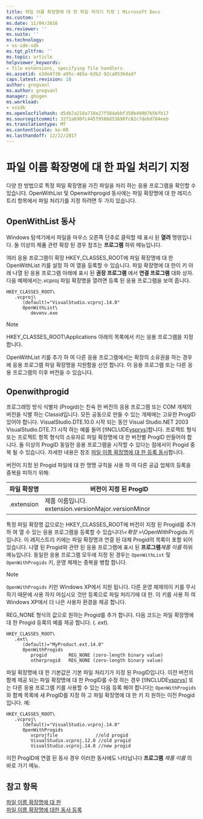 ```yaml
---
title: 파일 이름 확장명에 대 한 파일 처리기 지정 | Microsoft Docs
ms.custom: ''
ms.date: 11/04/2016
ms.reviewer: ''
ms.suite: ''
ms.technology:
- vs-ide-sdk
ms.tgt_pltfrm: ''
ms.topic: article
helpviewer_keywords:
- file extensions, specifying file handlers
ms.assetid: e3de4730-a95c-465a-b3b2-92ca85364ad7
caps.latest.revision: 18
author: gregvanl
ms.author: gregvanl
manager: ghogen
ms.workload:
- vssdk
ms.openlocfilehash: d5db7a218a718e27f584abbf350b49907b56fb17
ms.sourcegitcommit: 32f1a690fc445f9586d53698fc82c7debd784eeb
ms.translationtype: MT
ms.contentlocale: ko-KR
ms.lasthandoff: 12/22/2017
---
```

# <a name="specifying-file-handlers-for-file-name-extensions"></a>파일 이름 확장명에 대 한 파일 처리기 지정
다양 한 방법으로 특정 파일 확장명을 가진 파일을 처리 하는 응용 프로그램을 확인할 수 있습니다. OpenWithList 및 Openwithprogid 동사에는 파일 확장명에 대 한 레지스트리 항목에서 파일 처리기를 지정 하려면 두 가지 있습니다.  
  
## <a name="openwithlist-verb"></a>OpenWithList 동사  
 Windows 탐색기에서 파일을 마우스 오른쪽 단추로 클릭할 때 표시 된 **열려** 명령입니다. 둘 이상의 제품 관련 확장 된 경우 참조는 **프로그램** 하위 메뉴입니다.  
  
 여러 응용 프로그램이 확장 HKEY_CLASSES_ROOT에 파일 확장명에 대 한 OpenWithList 키를 설정 하 여 열을 등록할 수 있습니다. 파일 확장명에 대 한이 키 아래 나열 된 응용 프로그램 아래에 표시 된 **권장 프로그램** 에서 **연결 프로그램** 대화 상자. 다음 예제에서는.vcproj 파일 확장명을 열려면 등록 된 응용 프로그램을 보여 줍니다.  
  
```  
HKEY_CLASSES_ROOT\  
   .vcproj\  
      (default)="VisualStudio.vcproj.14.0"  
      OpenWithList\  
         devenv.exe  
```  
  
> [!NOTE]
>  HKEY_CLASSES_ROOT\Applications 아래의 목록에서 키는 응용 프로그램을 지정 합니다.  
  
 OpenWithList 키를 추가 하 여 다른 응용 프로그램에서는 확장의 소유권을 하는 경우에 응용 프로그램 파일 확장명을 지원함을 선언 합니다. 이 응용 프로그램 또는 다른 응용 프로그램의 이후 버전을 수 있습니다.  
  
## <a name="openwithprogids"></a>Openwithprogid  
 프로그래밍 방식 식별자 (Progid)는 친숙 한 버전의 응용 프로그램 또는 COM 개체의 버전을 식별 하는 Classid입니다. 모든 공동으로 만들 수 있는 개체에는 고유한 ProgID 있어야 합니다. VisualStudio.DTE.10.0 시작 되는 동안 Visual Studio.NET 2003 VisualStudio.DTE.7.1 시작 하는 예를 들어 [!INCLUDE[vsprvs](../code-quality/includes/vsprvs_md.md)]합니다. 프로젝트 형식 또는 프로젝트 항목 형식의 소유자로 파일 확장명에 대 한 버전별 ProgID 만들어야 합니다. 둘 이상의 ProgID 동일한 응용 프로그램을 시작할 수 있다는 점에서이 Progid 중복 될 수 있습니다. 자세한 내용은 참조 [파일 이름 확장명에 대 한 등록 동사](../extensibility/registering-verbs-for-file-name-extensions.md)합니다.  
  
 버전이 지정 된 Progid 파일에 대 한 명명 규칙을 사용 하 여 다른 공급 업체의 등록을 중복을 피하기 위해:  
  
|파일 확장명|버전이 지정 된 ProgID|  
|--------------------|----------------------|  
|.extension|제품 이름입니다. extension.versionMajor.versionMinor|  
  
 특정 파일 확장명 값으로는 HKEY_CLASSES_ROOT에 버전이 지정 된 Progid를 추가 하 여 열 수 있는 응용 프로그램을 등록할 수 있습니다\\*\<확장 >*\OpenWithProgids 키입니다. 이 레지스트리 키에는 파일 확장명과 연결 된 대체 Progid의 목록이 포함 되어 있습니다. 나열 된 Progid와 관련 된 응용 프로그램에 표시 된 **프로그램***제품 이름* 하위 메뉴입니다. 동일한 응용 프로그램 모두에 지정 된 경우는 `OpenWithList` 및 `OpenWithProgids` 키, 운영 체제는 중복을 병합 합니다.  
  
> [!NOTE]
>  `OpenWithProgids` 키만 Windows XP에서 지원 됩니다. 다른 운영 체제의이 키를 무시 하기 때문에 사용 하지 마십시오 것만 등록으로 파일 처리기에 대 한. 이 키를 사용 하 여 Windows XP에서 더 나은 사용자 환경을 제공 합니다.  
  
 REG_NONE 형식의 값으로 원하는 Progid를 추가 합니다. 다음 코드는 파일 확장명에 대 한 Progid 등록의 예를 제공 합니다. (. *ext*).  
  
```  
HKEY_CLASSES_ROOT\  
   .ext\  
      (default)="MyProduct.ext.14.0"  
      OpenWithProgids  
         progid        REG_NONE (zero-length binary value)  
         otherprogid   REG_NONE (zero-length binary value)  
```  
  
 파일 확장명에 대 한 기본값은 기본 파일 처리기가 지정 된 ProgID입니다. 이전 버전의 함께 제공 되는 파일 확장명에 대 한 ProgID를 수정 하는 경우 [!INCLUDE[vsprvs](../code-quality/includes/vsprvs_md.md)] 또는 다른 응용 프로그램 키를 사용할 수 있는 다음 등록 해야 합니다는 `OpenWithProgids` 와 함께 목록에 새 ProgID를 지정 하 고 파일 확장명에 대 한 키 지 원하는 이전 Progid입니다. 예:  
  
```  
HKEY_CLASSES_ROOT\  
   .vcproj\  
      (default)="VisualStudio.vcproj.14.0"  
      OpenWithProgids  
         vcprojfile              //old progid  
         VisualStudio.vcproj.12.0 //old progid  
         VisualStudio.vcproj.14.0 //new progid  
```  
  
 이전 ProgID에 연결 된 동사 경우 이러한 동사에도 나타납니다 **프로그램** *제품 이름* 의 바로 가기 메뉴.  
  
## <a name="see-also"></a>참고 항목  
 [파일 이름 확장명에 대 한](../extensibility/about-file-name-extensions.md)   
 [파일 이름 확장명에 대한 동사 등록](../extensibility/registering-verbs-for-file-name-extensions.md)